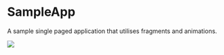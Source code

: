 # SampleApp

A sample single paged application that utilises fragments and animations. 

<img src="http://i.imgur.com/LoOWPkb.jpg">
